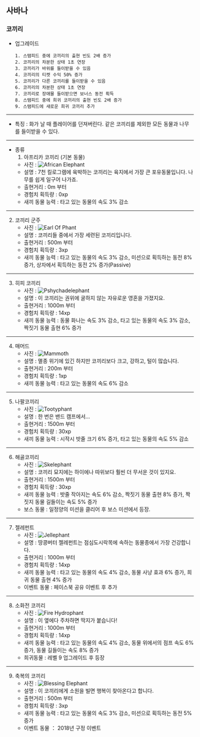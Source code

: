 ## 사바나
### 코끼리
+ 업그레이드

      1. 스탬피드 중에 코끼리의 출현 빈도 2배 증가
      2. 코끼리의 차분한 상태 1초 연장
      3. 코끼리가 바위를 들이받을 수 있음
      4. 코끼리의 티켓 수익 50% 증가
      5. 코끼리가 다른 코끼리를 들이받을 수 있음
      6. 코끼리의 차분한 상태 1초 연장
      7. 코끼리로 장애물 들이받으면 보너스 동전 획득
      8. 스탬피드 중에 희귀 코끼리의 출현 빈도 2배 증가
      9. 스탬피드에 새로운 희귀 코끼리 추가


***
+ 특징 : 화가 날 때 플레이어를 던져버린다. 같은 코끼리를 제외한 모든 동물과 나무를 들이받을 수 있다.
***
+ 종류
  1. 아프리카 코끼리 (기본 동물)
    + 사진 : ![African Elephant](./elephant_picture/African_Elephant.jpg)
    + 설명 : 7천 킬로그램에 육박하는 코끼리는 육지에서 가장 큰 포유동물입니다. 나무를 쉽게 일구어 나가죠.
    + 출현거리 : 0m 부터
    + 경험치 획득량 : 0xp
    + 새끼 동물 능력 : 타고 있는 동물의 속도 3% 감소
***
  2. 코끼리 군주
      + 사진 : ![Earl Of Phant](./elephant_picture/Earl_Of_Phant.jpg)
      + 설명 : 코끼리들 중에서 가장 세련된 코끼리입니다.
      + 출현거리 : 500m 부터
      + 경험치 획득량 : 3xp
      + 새끼 동물 능력 : 타고 있는 동물의 속도 3% 감소, 미션으로 획득하는 동전 8% 증가, 상자에서 획득하는 동전 2% 증가(Passive)
***
  3. 히피 코끼리
      + 사진 : ![Pshychadelephant](./elephant_picture/Pshychadelephant.jpg)
      + 설명 : 이 코끼리는 권위에 굴하지 않는 자유로운 영혼을 가졌지요.
      + 출현거리 : 1000m 부터
      + 경험치 획득량 : 14xp
      + 새끼 동물 능력 : 동물 화나는 속도 3% 감소, 타고 있는 동물의 속도 3% 감소, 짝짓기 동물 출현 6% 증가
***
  4. 매머드
      + 사진 : ![Mammoth](./elephant_picture/Mammoth.jpg)
      + 설명 : 멸종 위기에 있긴 하지만 코끼리보다 크고, 강하고, 털이 많습니다.
      + 출현거리 : 200m 부터
      + 경험치 획득량 : 1xp
      + 새끼 동물 능력 : 타고 있는 동물의 속도 6% 감소
***
  5. 나팔코끼리
      + 사진 : ![Tootyphant](./elephant_picture/Tootyphant.jpg)
      + 설명 : 한 번은 밴드 캠프에서...
      + 출현거리 : 1500m 부터
      + 경험치 획득량 : 30xp
      + 새끼 동물 능력 : 시작시 밧줄 크기 6% 증가, 타고 있는 동물의 속도 5% 감소
***
  6. 해골코끼리
      + 사진 : ![Skelephant](./elephant_picture/Skelephant.jpg)
      + 설명 : 코끼리 묘지에는 하이에나 따위보다 훨씬 더 무서운 것이 있지요.
      + 출현거리 : 1500m 부터
      + 경험치 획득량 : 30xp
      + 새끼 동물 능력 : 밧줄 작아지는 속도 6% 감소, 짝짓기 동물 출현 8% 증가, 짝짓지 동물 길들이는 속도 5% 증가
      + 보스 동물 : 일정양의 미션을 클리어 후 보스 미션에서 등장.
***
  7. 젤레펀트
      + 사진 : ![Jellephant](./elephant_picture/Jellephant.jpg)
      + 설명 : 땅콩버터 젤레펀트는 점심도시락목에 속하는 동물종에서 가장 건강합니다.
      + 출현거리 : 1000m 부터
      + 경험치 획득량 : 14xp
      + 새끼 동물 능력 : 타고 있는 동물의 속도 4% 감소, 동물 사냥 효과 6% 증가, 희귀 동물 출현 4% 증가
      + 이벤트 동물 : 페이스북 공유 이벤트 후 추가
***
  8. 소화전 코끼리
      + 사진 : ![Fire Hydrophant](./elephant_picture/Fire_Hydrophant.jpg)
      + 설명 : 이 옆에다 주차하면 딱지가 붙습니다!
      + 출현거리 : 1000m 부터
      + 경험치 획득량 : 14xp
      + 새끼 동물 능력 : 타고 있는 동물의 속도 4% 감소, 동물 위에서의 점프 속도 6% 증가, 동물 길들이는 속도 8% 증가
      + 희귀동물 : 레벨 9 업그레이드 후 등장
***
  9. 축복의 코끼리
      + 사진 : ![Blessing Elephant](./elephant_picture/Blessing_Elephant.png)
      + 설명 : 이 코끼리에게 소원을 빌면 행복이 찾아온다고 합니다.
      + 출현거리 : 500m 부터
      + 경험치 획득량 : 3xp
      + 새끼 동물 능력 : 타고 있는 동물의 속도 3% 감소, 미션으로 획득하는 동전 5% 증가
      + 이벤트 동물 ： 2018년 구정 이벤트
